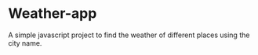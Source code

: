 # Weather-app
A simple javascript project to find the weather of different places using the city name.
